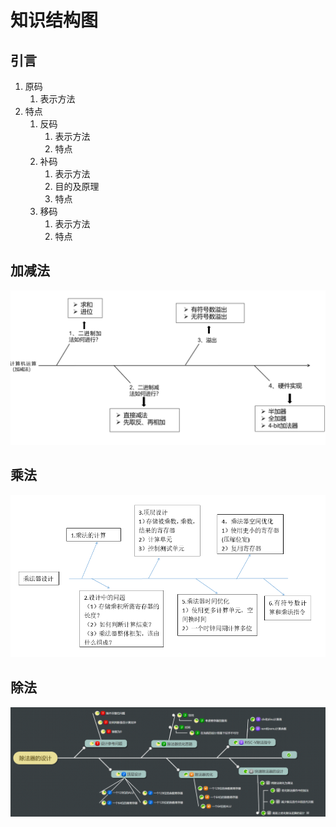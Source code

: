# 知识结构图
## 引言
1.	原码
    1. 表示方法
1. 特点
	1. 反码
		1. 表示方法
		2. 特点
	2. 补码
		1. 表示方法
		2. 目的及原理
		3. 特点
	3. 移码
		1. 表示方法
		2. 特点
## 加减法
![](res/2022-05-10-20-27-54.png)
## 乘法
![](res/2022-05-10-20-28-29.png)
## 除法
![](res/2022-05-10-20-28-46.png)